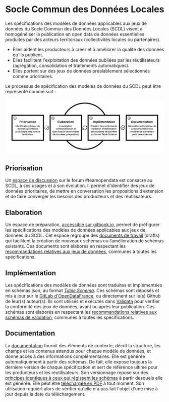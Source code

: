 # Socle Commun des Données Locales

Les spécifications des modèles de données applicables aux jeux de données du Socle Commun des Données Locales \(SCDL\) visent à homogénéiser la publication en open data de données essentielles produites par des acteurs territoriaux \(collectivités locales ou partenaires\).

* Elles aident les producteurs à créer et à améliorer la qualité des données qu'ils publient.
* Elles facilitent l'exploitation des données publiées par les réutilisateurs \(agrégation, consolidation et traitements automatiques\).
* Elles portent sur des jeux de données préalablement sélectionnés comme prioritaires.

Le processus de spécification des modèles de données du SCDL peut être représenté comme suit :

![](.gitbook/assets/scdl-datamodel-specification-process.png)

## Priorisation

Un [espace de discussion](https://teamopendata.org/c/socle-commun-des-donnees-locales) sur le forum \#teamopendata est consacré au SCDL, à ses usages et à son évolution. Il permet d’identifier des jeux de données prioritaires, de mettre en conversation les propositions d’extension et de faire converger les besoins des producteurs et des réutilisateurs.

## Elaboration

Un espace de préparation, [accessible sur gitbook.io](https://opendatafrance.gitbook.io/scdl/), permet de préfigurer les spécifications des modèles de données applicables aux jeux de données du SCDL. Cet espace regroupe des [documents de travail](documents-de-travail/) \(drafts\) qui facilitent la création de nouveaux schémas ou l’amélioration de schémas existants. Ces documents sont élaborés en respectant les [recommandations relatives aux jeux de données](recommandations-relatives-aux-jeux-de-donnees.md), communes à toutes les spécifications.

## Implémentation

Les spécifications des modèles de données sont traduites et implémentées en schémas json, au format [_Table Schema_](https://frictionlessdata.io/specs/table-schema/). Ces schémas sont déposés et mis à jour sur le [GitLab d'OpenDataFrance](https://git.opendatafrance.net/scdl), ou directement sur le\(s\) Github de leur\(s\) auteur\(s\). Ils sont utilisés et exécutés dans [Validata](http://validata.fr) pour vérifier la conformité des jeux de données, avant ou après leur publication. Ces schémas sont élaborés en respectant les [recommandations relatives aux schémas de validation](recommandations-relatives-aux-schemas-de-validation.md), communes à toutes les spécifications.

## Documentation

La [documentation](https://scdl.opendatafrance.net/docs/) fournit des éléments de contexte, décrit la structure, les champs et les contenus attendus pour chaque modèle de données, et donne accès à des informations complémentaires. Elle est générée automatiquement à partir des schémas. De fait, elle expose toujours la dernière version de chaque spécification et sert de référence ultime pour les producteurs et les réutilisateurs. Son versionnage repose sur des [principes identiques à ceux qui régissent les schémas](recommandations-relatives-aux-schemas-de-validation.md#recommandations-pour-le-versionnage-des-schemas) à partir desquels elle est générée. Elle peut être [téléchargée en PDF](https://scdl.opendatafrance.net/docs/t%C3%A9l%C3%A9charger.html) à tout moment. Son utilisation requiert alors de vérifier qu'elle n'a pas fait l'objet d'une mise à jour depuis la date du téléchargement.

